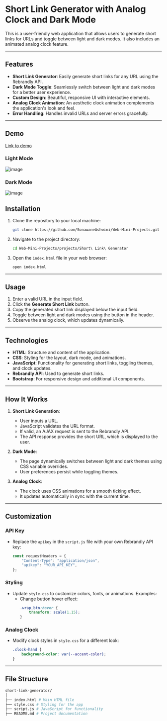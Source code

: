 # Short Link Generator with Analog Clock and Dark Mode

This is a user-friendly web application that allows users to generate short links for URLs and toggle between light and dark modes. It also includes an animated analog clock feature.

---

## Features

- **Short Link Generator**: Easily generate short links for any URL using the Rebrandly API.
- **Dark Mode Toggle**: Seamlessly switch between light and dark modes for a better user experience.
- **Custom Design**: Beautiful, responsive UI with interactive elements.
- **Analog Clock Animation**: An aesthetic clock animation complements the application's look and feel.
- **Error Handling**: Handles invalid URLs and server errors gracefully.

---

## Demo
[Link to demo](https://qws2hl.csb.app/)

### Light Mode
![image](https://github.com/user-attachments/assets/ff11a9cf-d5f9-4b9c-98e4-47b20efb9a39)


### Dark Mode
![image](https://github.com/user-attachments/assets/2cda0bb5-233d-4bb6-a154-bb81bae57448)


## Installation

1. Clone the repository to your local machine:
    ```bash
    git clone https://github.com/SonawaneAshwini/Web-Mini-Projects.git
    ```
2. Navigate to the project directory:
    ```bash
    cd Web-Mini-Projects/projects/Short\ Link\ Generator
    ```
3. Open the `index.html` file in your web browser:
    ```bash
    open index.html
    ```

---

## Usage

1. Enter a valid URL in the input field.
2. Click the **Generate Short Link** button.
3. Copy the generated short link displayed below the input field.
4. Toggle between light and dark modes using the button in the header.
5. Observe the analog clock, which updates dynamically.

---

## Technologies

- **HTML**: Structure and content of the application.
- **CSS**: Styling for the layout, dark mode, and animations.
- **JavaScript**: Functionality for generating short links, toggling themes, and clock updates.
- **Rebrandly API**: Used to generate short links.
- **Bootstrap**: For responsive design and additional UI components.

---

## How It Works

1. **Short Link Generation**:
   - User inputs a URL.
   - JavaScript validates the URL format.
   - If valid, an AJAX request is sent to the Rebrandly API.
   - The API response provides the short URL, which is displayed to the user.
   
2. **Dark Mode**:
   - The page dynamically switches between light and dark themes using CSS variable overrides.
   - User preferences persist while toggling themes.

3. **Analog Clock**:
   - The clock uses CSS animations for a smooth ticking effect.
   - It updates automatically in sync with the current time.

---

## Customization

### API Key
- Replace the `apikey` in the `script.js` file with your own Rebrandly API key:
    ```javascript
    const requestHeaders = {
        "Content-Type": "application/json",
        "apikey": "YOUR_API_KEY",
    };
    ```

### Styling
- Update `style.css` to customize colors, fonts, or animations. Examples:
    - Change button hover effect:
        ```css
        .wrap_btn:hover {
            transform: scale(1.15);
        }
        ```

### Analog Clock
- Modify clock styles in `style.css` for a different look:
    ```css
    .clock-hand {
        background-color: var(--accent-color);
    }
    ```

---

## File Structure

```bash
short-link-generator/
│
├── index.html # Main HTML file
├── style.css # Styling for the app
├── script.js # JavaScript for functionality
├── README.md # Project documentation
```
